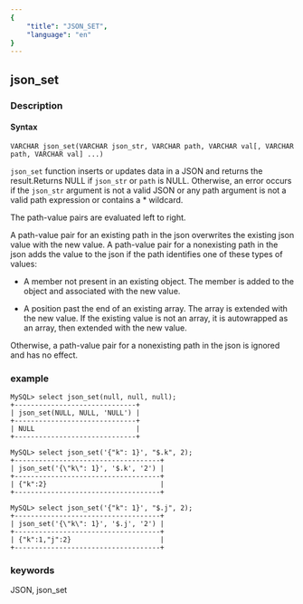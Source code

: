 ```yaml
---
{
    "title": "JSON_SET",
    "language": "en"
}
---
```


## json_set

 

### Description
#### Syntax

`VARCHAR json_set(VARCHAR json_str, VARCHAR path, VARCHAR val[, VARCHAR path, VARCHAR val] ...)`


`json_set` function inserts or updates data in a JSON and returns the result.Returns NULL if `json_str` or `path` is NULL. Otherwise, an error occurs if the `json_str` argument is not a valid JSON or any path argument is not a valid path expression or contains a * wildcard.

The path-value pairs are evaluated left to right.

A path-value pair for an existing path in the json overwrites the existing json value with the new value. A path-value pair for a nonexisting path in the json adds the value to the json if the path identifies one of these types of values:

* A member not present in an existing object. The member is added to the object and associated with the new value.

* A position past the end of an existing array. The array is extended with the new value. If the existing value is not an array, it is autowrapped as an array, then extended with the new value.

Otherwise, a path-value pair for a nonexisting path in the json is ignored and has no effect.

### example

```
MySQL> select json_set(null, null, null);
+------------------------------+
| json_set(NULL, NULL, 'NULL') |
+------------------------------+
| NULL                         |
+------------------------------+

MySQL> select json_set('{"k": 1}', "$.k", 2);
+------------------------------------+
| json_set('{\"k\": 1}', '$.k', '2') |
+------------------------------------+
| {"k":2}                            |
+------------------------------------+

MySQL> select json_set('{"k": 1}', "$.j", 2);
+------------------------------------+
| json_set('{\"k\": 1}', '$.j', '2') |
+------------------------------------+
| {"k":1,"j":2}                      |
+------------------------------------+
```

### keywords
JSON, json_set
